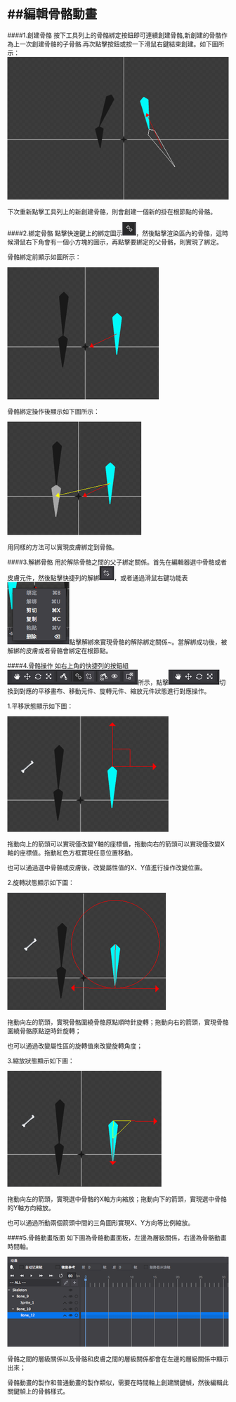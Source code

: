 ##編輯骨骼動畫
===============
####1.創建骨骼
按下工具列上的骨骼綁定按鈕即可連續創建骨骼,新創建的骨骼作為上一次創建骨骼的子骨骼.再次點擊按鈕或按一下滑鼠右鍵結束創建。如下圖所示：
![image](res/1.png)

下次重新點擊工具列上的新創建骨骼，則會創建一個新的掛在根節點的骨骼。

####2.綁定骨骼
點擊快速鍵上的綁定圖示![image](res/2.png)，然後點擊渲染區內的骨骼，這時候滑鼠右下角會有一個小方塊的圖示，再點擊要綁定的父骨骼，則實現了綁定。

骨骼綁定前顯示如圖所示：

![image](res/3.png)

骨骼綁定操作後顯示如下圖所示：

![image](res/4.png)

用同樣的方法可以實現皮膚綁定到骨骼。

####3.解綁骨骼
用於解除骨骼之間的父子綁定關係。首先在編輯器選中骨骼或者皮膚元件，然後點擊快捷列的解綁![image](res/5.png)，或者通過滑鼠右鍵功能表![image](res/6.png)點擊解綁來實現骨骼的解除綁定關係~。當解綁成功後，被解綁的皮膚或者骨骼會綁定在根節點。

####4.骨骼操作
如右上角的快捷列的按鈕組![image](res/7.png)所示，點擊![image](res/8.png)切換到對應的平移畫布、移動元件、旋轉元件、縮放元件狀態進行對應操作。

1.平移狀態顯示如下圖：

![image](res/9.png)

拖動向上的箭頭可以實現僅改變Y軸的座標值，拖動向右的箭頭可以實現僅改變X軸的座標值。拖動紅色方框實現任意位置移動。

也可以通過選中骨骼或皮膚後，改變屬性值的X、Y值進行操作改變位置。

2.旋轉狀態顯示如下圖：

![image](res/10.png)

拖動向左的箭頭，實現骨骼圍繞骨骼原點順時針旋轉；拖動向右的箭頭，實現骨骼圍繞骨骼原點逆時針旋轉；

也可以通過改變屬性區的旋轉值來改變旋轉角度；

3.縮放狀態顯示如下圖：

![image](res/11.png)

拖動向左的箭頭，實現選中骨骼的X軸方向縮放；拖動向下的箭頭，實現選中骨骼的Y軸方向縮放。

也可以通過所動兩個箭頭中間的三角圖形實現X、Y方向等比例縮放。

####5.骨骼動畫版面
如下圖為骨骼動畫面板，左邊為層級關係，右邊為骨骼動畫時間軸。

![image](res/12.png)

骨骼之間的層級關係以及骨骼和皮膚之間的層級關係都會在左邊的層級關係中顯示出來；

骨骼動畫的製作和普通動畫的製作類似，需要在時間軸上創建關鍵幀，然後編輯此關鍵幀上的骨骼樣式。

